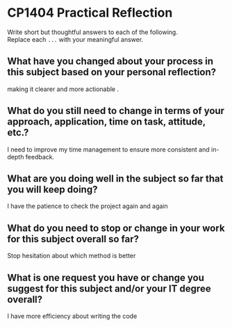# CP1404 Practical Reflection

Write short but thoughtful answers to each of the following.  
Replace each `...` with your meaningful answer.

## What have you changed about your process in this subject based on your personal reflection?

making it clearer and more actionable .

## What do you still need to change in terms of your approach, application, time on task, attitude, etc.?

I need to improve my time management to ensure more consistent and in-depth feedback.

## What are you doing well in the subject so far that you will keep doing?

I have the patience to check the project again and again

## What do you need to stop or change in your work for this subject overall so far?

Stop hesitation about which method is better

## What is one request you have or change you suggest for this subject and/or your IT degree overall?

I have more efficiency about writing the code

